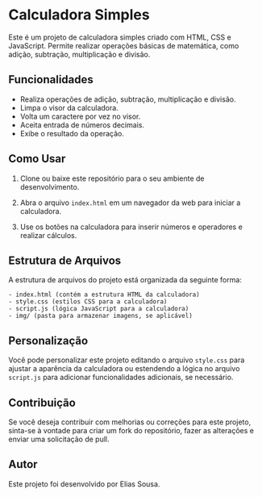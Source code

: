 # Calculadora Simples

Este é um projeto de calculadora simples criado com HTML, CSS e JavaScript. Permite realizar operações básicas de matemática, como adição, subtração, multiplicação e divisão.

## Funcionalidades

- Realiza operações de adição, subtração, multiplicação e divisão.
- Limpa o visor da calculadora.
- Volta um caractere por vez no visor.
- Aceita entrada de números decimais.
- Exibe o resultado da operação.

## Como Usar

1. Clone ou baixe este repositório para o seu ambiente de desenvolvimento.

2. Abra o arquivo `index.html` em um navegador da web para iniciar a calculadora.

3. Use os botões na calculadora para inserir números e operadores e realizar cálculos.

## Estrutura de Arquivos

A estrutura de arquivos do projeto está organizada da seguinte forma:

```
- index.html (contém a estrutura HTML da calculadora)
- style.css (estilos CSS para a calculadora)
- script.js (lógica JavaScript para a calculadora)
- img/ (pasta para armazenar imagens, se aplicável)
```

## Personalização

Você pode personalizar este projeto editando o arquivo `style.css` para ajustar a aparência da calculadora ou estendendo a lógica no arquivo `script.js` para adicionar funcionalidades adicionais, se necessário.

## Contribuição

Se você deseja contribuir com melhorias ou correções para este projeto, sinta-se à vontade para criar um fork do repositório, fazer as alterações e enviar uma solicitação de pull.

## Autor

Este projeto foi desenvolvido por Elias Sousa.
